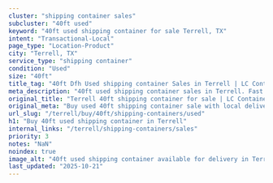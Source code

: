```yaml
---
cluster: "shipping container sales"
subcluster: "40ft used"
keyword: "40ft used shipping container for sale Terrell, TX"
intent: "Transactional-Local"
page_type: "Location-Product"
city: "Terrell, TX"
service_type: "shipping container"
condition: "Used"
size: "40ft"
title_tag: "40ft Dfh Used shipping container Sales in Terrell | LC Container"
meta_description: "40ft used shipping container sales in Terrell. Fast delivery, competitive pricing. Serving shipping containers area. Quote ID: YJT. Call (214) 524-4168 for your free quote today."
original_title: "Terrell 40ft shipping container for sale | LC Container"
original_meta: "Buy used 40ft shipping container sale with local delivery in Terrell, TX. LC Container — local Since 2003. Request a fast quote today."
url_slug: "/terrell/buy/40ft/shipping-containers/used"
h1: "Buy 40ft used shipping container in Terrell"
internal_links: "/terrell/shipping-containers/sales"
priority: 3
notes: "NaN"
noindex: true
image_alt: "40ft used shipping container available for delivery in Terrell"
last_updated: "2025-10-21"
---
```


<!-- TODO: Add unique city/inventory copy, images, and internal links here. -->
